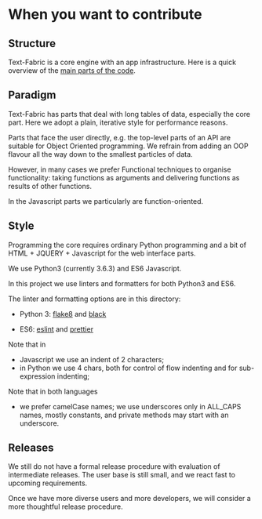 # When you want to contribute

## Structure

Text-Fabric is a core engine with an app infrastructure.
Here is a quick overview of the
[main parts of the code](https://annotation.github.io/text-fabric/about/code.html).

## Paradigm

Text-Fabric has parts that deal with long tables of data, especially the core part.
Here we adopt a plain, iterative style for performance reasons.

Parts that face the user directly, e.g. the top-level parts of an API are suitable for
Object Oriented programming.
We refrain from adding an OOP flavour all the way down to the smallest particles of data.

However, in many cases we prefer Functional techniques to organise functionality:
taking functions as arguments and delivering functions as results of other functions.

In the Javascript parts we particularly are function-oriented.

## Style

Programming the core requires ordinary Python programming and a bit of HTML + JQUERY + Javascript for the
web interface parts.

We use Python3 (currently 3.6.3) and ES6 Javascript.

In this project we use linters and formatters for both Python3 and ES6.

The linter and formatting options are in this directory:

* Python 3:
  [flake8](https://github.com/annotation/text-fabric/blob/master/codestyle/flake8.txt)
  and
  [black](https://github.com/psf/black)

* ES6:
  [eslint](https://github.com/annotation/text-fabric/blob/master/codestyle/eslintrc.txt)
  and
  [prettier](https://github.com/annotation/text-fabric/blob/master/codestyle/prettierrc.txt)

Note that in
* Javascript we use an indent of 2 characters;
* in Python we use 4 chars, both for control of flow indenting and for sub-expression indenting;

Note that in both languages
* we prefer camelCase names;
  we use underscores only in ALL_CAPS names, mostly constants,
  and private methods may start with an underscore. 

## Releases

We still do not have a formal release procedure with evaluation of intermediate releases.
The user base is still small, and we react fast to upcoming requirements.

Once we have more diverse users and more developers, we will consider a more
thoughtful release procedure.
